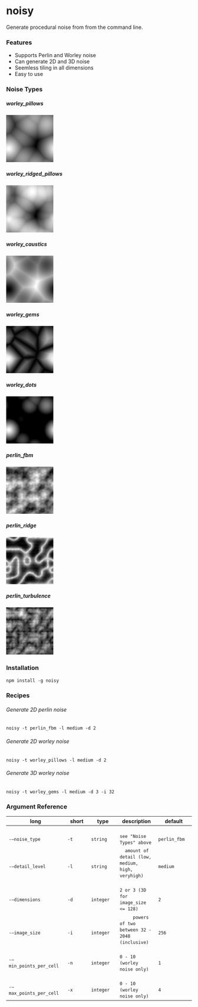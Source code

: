 # noisy

Generate procedural noise from from the command line.


### Features

- Supports Perlin and Worley noise
- Can generate 2D and 3D noise
- Seemless tiling in all dimensions
- Easy to use

### Noise Types
##### worley_pillows
![screenshot](https://github.com/aaron9000/noisy/blob/master/media/worley_pillows.gif)

##### worley_ridged_pillows
![screenshot](https://github.com/aaron9000/noisy/blob/master/media/worley_ridged_pillows.gif)

##### worley_caustics
![screenshot](https://github.com/aaron9000/noisy/blob/master/media/worley_caustics.gif)

##### worley_gems
![screenshot](https://github.com/aaron9000/noisy/blob/master/media/worley_gems.gif)

##### worley_dots
![screenshot](https://github.com/aaron9000/noisy/blob/master/media/worley_dots.gif)

##### perlin_fbm
![screenshot](https://github.com/aaron9000/noisy/blob/master/media/perlin_fbm.gif)

##### perlin_ridge
![screenshot](https://github.com/aaron9000/noisy/blob/master/media/perlin_ridge.gif)

##### perlin_turbulence
![screenshot](https://github.com/aaron9000/noisy/blob/master/media/perlin_turbulence.gif)


### Installation
```
npm install -g noisy
```


### Recipes

###### Generate 2D perlin noise
```noisy -t perlin_fbm -l medium -d 2```

###### Generate 2D worley noise 
```noisy -t worley_pillows -l medium -d 2```

###### Generate 3D worley noise
```noisy -t worley_gems -l medium -d 3 -i 32```

### Argument Reference

|                                               long |                                              short |                                               type |                                        description |                                            default |
|----------------------------------------------------|----------------------------------------------------|----------------------------------------------------|----------------------------------------------------|----------------------------------------------------|
| `                                    -—noise_type` | `                                              -t` | `                                          string` | `                         see "Noise Types" above` | `                                      perlin_fbm` |
| `                                  -—detail_level` | `                                              -l` | `                                          string` | `  amount of detail (low, medium, high, veryhigh)` | `                                          medium` |
| `                                    -—dimensions` | `                                              -d` | `                                         integer` | `               2 or 3 (3D for image_size <= 128)` | `                                               2` |
| `                                    -—image_size` | `                                              -i` | `                                         integer` | `     powers of two between 32 - 2048 (inclusive)` | `                                             256` |
| `                           -—min_points_per_cell` | `                                              -n` | `                                         integer` | `                      0 - 10 (worley noise only)` | `                                               1` |
| `                           -—max_points_per_cell` | `                                              -x` | `                                         integer` | `                      0 - 10 (worley noise only)` | `                                               4` |


